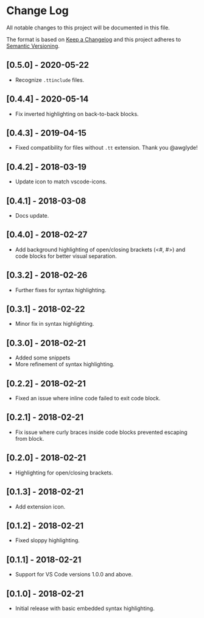 # Change Log

All notable changes to this project will be documented in this file.

The format is based on [Keep a Changelog](http://keepachangelog.com/en/1.0.0/)
and this project adheres to [Semantic Versioning](http://semver.org/spec/v2.0.0.html).

## [0.5.0] - 2020-05-22

- Recognize `.ttinclude` files.

## [0.4.4] - 2020-05-14

- Fix inverted highlighting on back-to-back blocks.

## [0.4.3] - 2019-04-15

- Fixed compatibility for files without `.tt` extension. Thank you @awglyde!

## [0.4.2] - 2018-03-19

- Update icon to match vscode-icons.

## [0.4.1] - 2018-03-08

- Docs update.

## [0.4.0] - 2018-02-27

- Add background highlighting of open/closing brackets (<#, #>) and code blocks for better visual separation.

## [0.3.2] - 2018-02-26

- Further fixes for syntax highlighting.

## [0.3.1] - 2018-02-22

- Minor fix in syntax highlighting.

## [0.3.0] - 2018-02-21

- Added some snippets
- More refinement of syntax highlighting.

## [0.2.2] - 2018-02-21

- Fixed an issue where inline code failed to exit code block.

## [0.2.1] - 2018-02-21

- Fix issue where curly braces inside code blocks prevented escaping from block.

## [0.2.0] - 2018-02-21

- Highlighting for open/closing brackets.

## [0.1.3] - 2018-02-21

- Add extension icon.

## [0.1.2] - 2018-02-21

- Fixed sloppy highlighting.

## [0.1.1] - 2018-02-21

- Support for VS Code versions 1.0.0 and above.

## [0.1.0] - 2018-02-21

- Initial release with basic embedded syntax highlighting.
